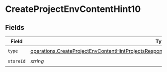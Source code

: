 # CreateProjectEnvContentHint10


## Fields

| Field                                                                                                                                                                                                                    | Type                                                                                                                                                                                                                     | Required                                                                                                                                                                                                                 | Description                                                                                                                                                                                                              |
| ------------------------------------------------------------------------------------------------------------------------------------------------------------------------------------------------------------------------ | ------------------------------------------------------------------------------------------------------------------------------------------------------------------------------------------------------------------------ | ------------------------------------------------------------------------------------------------------------------------------------------------------------------------------------------------------------------------ | ------------------------------------------------------------------------------------------------------------------------------------------------------------------------------------------------------------------------ |
| `type`                                                                                                                                                                                                                   | [operations.CreateProjectEnvContentHintProjectsResponse201ApplicationJSONResponseBodyCreated110Type](../../models/operations/createprojectenvcontenthintprojectsresponse201applicationjsonresponsebodycreated110type.md) | :heavy_check_mark:                                                                                                                                                                                                       | N/A                                                                                                                                                                                                                      |
| `storeId`                                                                                                                                                                                                                | *string*                                                                                                                                                                                                                 | :heavy_check_mark:                                                                                                                                                                                                       | N/A                                                                                                                                                                                                                      |